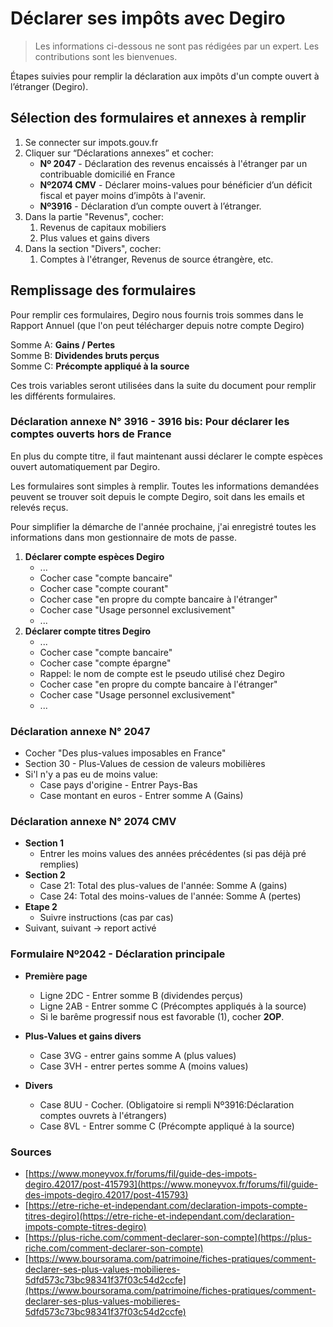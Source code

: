 # Déclarer ses impôts avec Degiro

> Les informations ci-dessous ne sont pas rédigées par un expert. Les contributions sont les bienvenues.

Étapes suivies pour remplir la déclaration aux impôts d'un compte ouvert à l’étranger (Degiro).

## Sélection des formulaires et annexes à remplir

1. Se connecter sur impots.gouv.fr
2. Cliquer sur “Déclarations annexes” et cocher:
   - **Nº 2047** - Déclaration des revenus encaissés à l'étranger par un contribuable domicilié en France
   - **Nº2074 CMV** - Déclarer moins-values pour bénéficier d’un déficit fiscal et payer moins d’impôts à l'avenir.
   - **Nº3916** - Déclaration d’un compte ouvert à l’étranger.
3. Dans la partie "Revenus", cocher:
   1. Revenus de capitaux mobiliers
   2. Plus values et gains divers
4. Dans la section "Divers", cocher:
   1. Comptes à l'étranger, Revenus de source étrangère, etc.

## Remplissage des formulaires

Pour remplir ces formulaires, Degiro nous fournis trois sommes dans le Rapport Annuel (que l'on peut télécharger depuis notre compte Degiro)

Somme A: **Gains / Pertes**  
Somme B: **Dividendes bruts perçus**  
Somme C: **Précompte appliqué à la source**

Ces trois variables seront utilisées dans la suite du document pour remplir les différents formulaires.

### Déclaration annexe N° 3916 - 3916 bis: Pour déclarer les comptes ouverts hors de France

En plus du compte titre, il faut maintenant aussi déclarer le compte espèces ouvert automatiquement par Degiro.

Les formulaires sont simples à remplir. Toutes les informations demandées peuvent se trouver soit depuis le compte Degiro, soit dans les emails et relevés reçus.

Pour simplifier la démarche de l'année prochaine, j'ai enregistré toutes les informations dans mon gestionnaire de mots de passe.

1. **Déclarer compte espèces Degiro**
   - ...
   - Cocher case "compte bancaire"
   - Cocher case "compte courant"
   - Cocher case "en propre du compte bancaire à l'étranger"
   - Cocher case "Usage personnel exclusivement"
   - ...
2. **Déclarer compte titres Degiro**
   - ...
   - Cocher case "compte bancaire"
   - Cocher case "compte épargne"
   - Rappel: le nom de compte est le pseudo utilisé chez Degiro
   - Cocher case "en propre du compte bancaire à l'étranger"
   - Cocher case "Usage personnel exclusivement"
   - ...

### Déclaration annexe N° 2047

- Cocher "Des plus-values imposables en France"
- Section 30 - Plus-Values de cession de valeurs mobilières
- Si'l n'y a pas eu de moins value:
  - Case pays d'origine - Entrer Pays-Bas
  - Case montant en euros - Entrer somme A (Gains)

### Déclaration annexe N° 2074 CMV

- **Section 1**
  - Entrer les moins values des années précédentes (si pas déjà pré remplies)
- **Section 2**
  - Case 21: Total des plus-values de l'année: Somme A (gains)
  - Case 24: Total des moins-values de l'année: Somme A (pertes)
- **Etape 2**
  - Suivre instructions (cas par cas)
- Suivant, suivant -> report activé

### Formulaire Nº2042 - Déclaration principale

- **Première page**

  - Ligne 2DC - Entrer somme B (dividendes perçus)
  - Ligne 2AB - Entrer somme C (Précomptes appliqués à la source)
  - Si le barême progressif nous est favorable (1), cocher **2OP**.

- **Plus-Values et gains divers**

  - Case 3VG - entrer gains somme A (plus values)
  - Case 3VH - entrer pertes somme A (moins values)

- **Divers**
  - Case 8UU - Cocher. (Obligatoire si rempli Nº3916:Déclaration comptes ouvrets à l'étrangers)
  - Case 8VL - Entrer somme C (Précompte appliqué à la source)

### Sources

- [https://www.moneyvox.fr/forums/fil/guide-des-impots-degiro.42017/post-415793](https://www.moneyvox.fr/forums/fil/guide-des-impots-degiro.42017/post-415793)
- [https://etre-riche-et-independant.com/declaration-impots-compte-titres-degiro](https://etre-riche-et-independant.com/declaration-impots-compte-titres-degiro)
- [https://plus-riche.com/comment-declarer-son-compte](https://plus-riche.com/comment-declarer-son-compte)
- [https://www.boursorama.com/patrimoine/fiches-pratiques/comment-declarer-ses-plus-values-mobilieres-5dfd573c73bc98341f37f03c54d2ccfe](https://www.boursorama.com/patrimoine/fiches-pratiques/comment-declarer-ses-plus-values-mobilieres-5dfd573c73bc98341f37f03c54d2ccfe)
